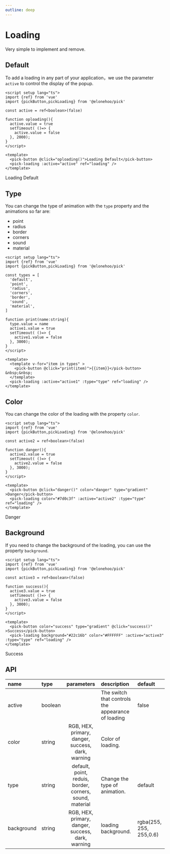```yaml
---
outline: deep
---
```


<script setup lang="ts">
import {ref} from 'vue'
import {pickButton,pickLoading} from '@elonehoo/pick'

const loading = ref(null)

const active = ref<boolean>(false)
const active1 = ref<boolean>(false)
const active2 = ref<boolean>(false)
const active3 = ref<boolean>(false)

const type = ref<string>('default')

const types = [
  'default',
  'point',
  'radius',
  'corners',
  'border',
  'sound',
  'material',
]

function oploading(){
  active.value = true
  setTimeout( ()=> {
    active.value = false
  }, 2000);
}

function print(name:string){
  type.value = name
  active1.value = true
  setTimeout( ()=> {
    active1.value = false
  }, 3000);
}

function danger(){
  active2.value = true
  setTimeout( ()=> {
    active2.value = false
  }, 3000);
}

function success(){
  active3.value = true
  setTimeout( ()=> {
    active3.value = false
  }, 3000);
}

</script>

# Loading

Very simple to implement and remove.

## Default

To add a loading in any part of your application，we use the parameter `active` to control the display of the popup.

```vue
<script setup lang="ts">
import {ref} from 'vue'
import {pickButton,pickLoading} from '@elonehoo/pick'

const active = ref<boolean>(false)

function oploading(){
  active.value = true
  setTimeout( ()=> {
    active.value = false
  }, 2000);
}
</script>

<template>
  <pick-button @click="oploading()">Loading Default</pick-button>
  <pick-loading :active="active" ref="loading" />
</template>
```

<div>
  <pick-button @click="oploading()">Loading Default</pick-button>
  <pick-loading :active="active" ref="loading" />
</div>

## Type

You can change the type of animation with the `type` property and the animations so far are:

- point
- radius
- border
- corners
- sound
- material


```vue
<script setup lang="ts">
import {ref} from 'vue'
import {pickButton,pickLoading} from '@elonehoo/pick'

const types = [
  'default',
  'point',
  'radius',
  'corners',
  'border',
  'sound',
  'material',
]

function print(name:string){
  type.value = name
  active1.value = true
  setTimeout( ()=> {
    active1.value = false
  }, 3000);
}
</script>

<template>
  <template v-for="item in types" >
    <pick-button @click="print(item)">{{item}}</pick-button> &nbsp;&nbsp;
  </template>
  <pick-loading :active="active1" :type="type" ref="loading" />
</template>
```

<div>
  <template v-for="item in types" >
    <pick-button @click="print(item)">{{item}}</pick-button> &nbsp;&nbsp;
  </template>
  <pick-loading :active="active1" :type="type" ref="loading" />
</div>

## Color

You can change the color of the loading with the property `color`.

```vue
<script setup lang="ts">
import {ref} from 'vue'
import {pickButton,pickLoading} from '@elonehoo/pick'

const active2 = ref<boolean>(false)

function danger(){
  active2.value = true
  setTimeout( ()=> {
    active2.value = false
  }, 3000);
}
</script>

<template>
  <pick-button @click="danger()" color="danger" type="gradient" >Danger</pick-button>
  <pick-loading color="#7d0c3f" :active="active2" :type="type" ref="loading" />
</template>
```

<div>
  <pick-button @click="danger()" color="danger" type="gradient" >Danger</pick-button>
  <pick-loading color="#7d0c3f" :active="active2" :type="type" ref="loading" />
</div>

## Background

If you need to change the background of the loading, you can use the property `background`.

```vue
<script setup lang="ts">
import {ref} from 'vue'
import {pickButton,pickLoading} from '@elonehoo/pick'

const active3 = ref<boolean>(false)

function success(){
  active3.value = true
  setTimeout( ()=> {
    active3.value = false
  }, 3000);
}
</script>

<template>
  <pick-button color="success" type="gradient" @click="success()" >Success</pick-button>
  <pick-loading background="#22c16b" color="#FFFFFF" :active="active3" :type="type" ref="loading" />
</template>
```

<div>
  <pick-button color="success" type="gradient" @click="success()" >Success</pick-button>
  <pick-loading background="#22c16b" color="#FFFFFF" :active="active3" :type="type" ref="loading" />
</div>

## API

| name | type | parameters | description | default |
| :---- | :---- | :----------: | :----------- | :------- |
| active | boolean | | The switch that controls the appearance of loading | false |
| color | string | RGB, HEX, primary, danger, success, dark, warning | Color of loading. | |
| type | string | default, point, reduis, border, corners, sound, material | Change the type of animation. | default |
| background | string | RGB, HEX, primary, danger, success, dark, warning | loading background. | rgba(255, 255, 255,0.6) |
